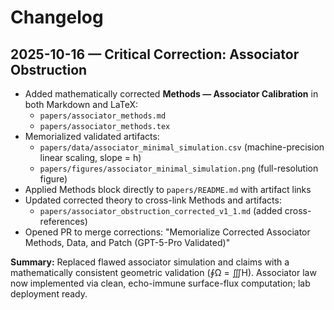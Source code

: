 # Changelog

## 2025-10-16 — Critical Correction: Associator Obstruction

- Added mathematically corrected **Methods — Associator Calibration** in both Markdown and LaTeX:
  - `papers/associator_methods.md`
  - `papers/associator_methods.tex`
- Memorialized validated artifacts:
  - `papers/data/associator_minimal_simulation.csv` (machine-precision linear scaling, slope = h)
  - `papers/figures/associator_minimal_simulation.png` (full-resolution figure)
- Applied Methods block directly to `papers/README.md` with artifact links
- Updated corrected theory to cross-link Methods and artifacts:
  - `papers/associator_obstruction_corrected_v1_1.md` (added cross-references)
- Opened PR to merge corrections: "Memorialize Corrected Associator Methods, Data, and Patch (GPT-5-Pro Validated)"

**Summary:** Replaced flawed associator simulation and claims with a mathematically consistent geometric validation (∮Ω = ∭H). Associator law now implemented via clean, echo-immune surface-flux computation; lab deployment ready.
